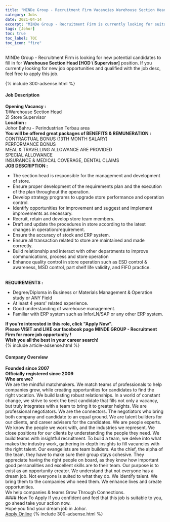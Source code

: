 ```yaml
---
title: "MINDe Group - Recruitment Firm Vacancies Warehouse Section Head [HOD \ Supervisor]" 
category: Jobs 
date: 2021-04-14 
excerpt: "MINDe Group - Recruitment Firm is currently looking for suitable person to fill in the Warehouse Section Head [HOD \ Supervisor] which based in Johor" 
tags: [Johor] 
toc: true 
toc_label: TOC 
toc_icon: "fire" 
--- 
```


<p>MINDe Group - Recruitment Firm is looking for new potential candidates to fill in for <b>Warehouse Section Head [HOD \ Supervisor]</b> position. If you currently looking for new job opportunities and qualified with the job desc, feel free to apply this job.
</p>{% include 300-adsense.html %} 
<div><div><h4>Job Description</h4></div><div><div><span><div><div><strong>Opening Vacancy :</strong><br>1)Warehouse Section Head<br>2) Store Supervisor<div><strong>Location :</strong><br>Johor Bahru - Perindustrian Terbau area</div><div><strong>You will be offered great packages of BENEFITS &amp; REMUNERATION :</strong><br>CONTRACTUAL BONUS (13TH MONTH SALARY)<br>PERFORMANCE BONUS<br>MEAL &amp; TRAVELLING ALLOWANCE ARE PROVIDED<br>SPECIAL ALLOWANCE<br>INSURANCE &amp; MEDICAL COVERAGE, DENTAL CLAIMS</div><div><strong>JOB DESCRIPTION :</strong></div><ul><li>The section head is responsible for the management and development of store.</li><li>Ensure proper development of the requirements plan and the execution of the plan throughout the operation.</li><li>Develop strategy programs to upgrade store performance and operation control.</li><li>Identify opportunities for improvement and suggest and implement improvements as necessary.</li><li>Recruit, retain and develop store team members.</li><li>Draft and update the procedures in store according to the latest changes in operation/requirement.</li><li>Ensure the accuracy of stock and ERP system.</li><li>Ensure all transaction related to store are maintained and made correctly.</li><li>Build relationship and interact with other departments to improve communications, process and store operation</li><li>Enhance quality control in store operation such as ESD control &amp; awareness, MSD control, part shelf life validity, and FIFO practice.</li></ul><div><br><strong>REQUIREMENTS :</strong></div><ul><li>Degree/Diploma in Business or Materials Management &amp; Operation study or ANY Field</li><li>At least 4 years' related experience.</li><li>Good understanding of warehouse management.</li><li>Familiar with ERP system such as InforLN/SAP or any other ERP system.</li></ul><div><strong>If you're interested in this role, click "Apply Now".</strong></div><div><strong>Please VISIT and LIKE our facebook page MINDE GROUP - Recruitment Firm for more job opportunity !<br>Wish you all the best in your career search!</strong></div></div></div></span></div></div></div> 
{% include article-adsense.html %} 
<div><div><h4>Company Overview</h4></div><div><div><span><div><div>
<div>
<strong>Founded since 2007</strong></div>
<div>
<strong>Officially registered since 2009</strong></div>
<div>
<strong>Who are we?</strong><br>
		We are the mindful matchmakers. We match teams of professionals to help companies grow, while creating opportunities for candidates to find the right vocation. We build lasting robust relationships. In a world of constant change, we strive to seek the best candidate that fills not only a vacancy, but truly integrates with a team to bring it to greater heights. We are professional negotiators. We are the connectors. The negotiators who bring both company and candidate to an equal ground. We are talent builders for our clients, and career advisers for the candidates. We are people experts. We know the people we work with, and the industries we represent. We close positions for our clients by understanding the people they need. We build teams with insightful recruitment. To build a team, we delve into what makes the industry work, gathering in-depth insights to fill vacancies with the right talent. Our evangelists are team builders. As the chief, the alpha of the team, they have to make sure their group stays cohesive. They appreciate having the right people on board, as they know how important good personalities and excellent skills are to their team. Our purpose is to exist as an opportunity creator. We understand that not everyone has a dream job. Not everyone is suited to what they do. We identify talent. We bring them to the companies who need them. We enhance lives and create opportunities.<br>
		We help companies &amp; teams Grow Through Connections.</div>
</div></div></span></div></div></div> 
#### How To Apply 
If you confident and feel that this job is suitable to you, go ahead take your action now. <br/> 
Hope you find your dream job in Johor. <br/> 
<a href="https://www.jobstreet.com.my/en/job/warehouse-section-head-[hod-supervisor]-4537666?jobId=jobstreet-my-job-4537666&" class="btn btn--info" target="_blank" rel="nofollow noopenner">Apply Online</a> 
{% include 300-adsense.html %} 